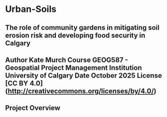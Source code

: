 # Urban-Soils
## The role of community gardens in mitigating soil erosion risk and developing food security in Calgary
**Author** Kate Murch
**Course** GEOG587 - Geospatial Project Management
**Institution** University of Calgary
**Date** October 2025
**License** [CC BY 4.0] (http://creativecommons.org/licenses/by/4.0/)
---
## Project Overview
